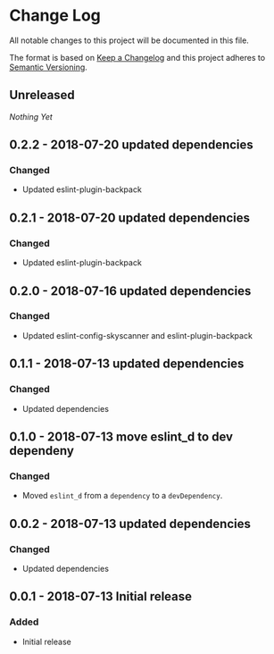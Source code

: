 # Change Log

All notable changes to this project will be documented in this file.

The format is based on [Keep a Changelog](http://keepachangelog.com/)
and this project adheres to [Semantic Versioning](http://semver.org/).

## Unreleased
_Nothing Yet_

## 0.2.2 - 2018-07-20 updated dependencies
### Changed

- Updated eslint-plugin-backpack

## 0.2.1 - 2018-07-20 updated dependencies
### Changed

- Updated eslint-plugin-backpack

## 0.2.0 - 2018-07-16 updated dependencies
### Changed

- Updated eslint-config-skyscanner and eslint-plugin-backpack

## 0.1.1 - 2018-07-13 updated dependencies
### Changed

- Updated dependencies

## 0.1.0 - 2018-07-13 move eslint_d to dev dependeny
### Changed

- Moved `eslint_d` from a `dependency` to a `devDependency`.

## 0.0.2 - 2018-07-13 updated dependencies
### Changed

- Updated dependencies

## 0.0.1 - 2018-07-13 Initial release
### Added

- Initial release

